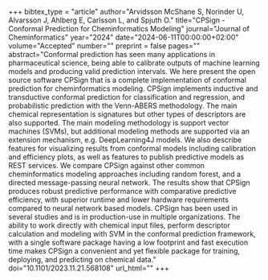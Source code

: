 +++
bibtex_type = "article"
author="Arvidsson McShane S, Norinder U, Alvarsson J, Ahlberg E, Carlsson L, and Spjuth O."
title="CPSign - Conformal Prediction for Cheminformatics Modeling"
journal="Journal of Cheminformatics"
year="2024"
date="2024-06-11T00:00:00+02:00"
volume="Accepted"
number=""
preprint = false
pages=""
abstract="Conformal prediction has seen many applications in pharmaceutical science, being able to calibrate outputs of machine learning models and producing valid prediction intervals. We here present the open source software CPSign that is a complete implementation of conformal prediction for cheminformatics modeling. CPSign implements inductive and transductive conformal prediction for classification and regression, and probabilistic prediction with the Venn-ABERS methodology. The main chemical representation is signatures but other types of descriptors are also supported. The main modeling methodology is support vector machines (SVMs), but additional modeling methods are supported via an extension mechanism, e.g. DeepLearning4J models. We also describe features for visualizing results from conformal models including calibration and efficiency plots, as well as features to publish predictive models as REST services. We compare CPSign against other common cheminformatics modeling approaches including random forest, and a directed message-passing neural network. The results show that CPSign produces robust predictive performance with comparative predictive efficiency, with superior runtime and lower hardware requirements compared to neural network based models. CPSign has been used in several studies and is in production-use in multiple organizations. The ability to work directly with chemical input files, perform descriptor calculation and modeling with SVM in the conformal prediction framework, with a single software package having a low footprint and fast execution time makes CPSign a convenient and yet flexible package for training, deploying, and predicting on chemical data."
doi="10.1101/2023.11.21.568108"
url_html=""
+++
